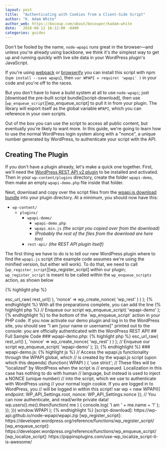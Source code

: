 ```yaml
---
layout: post
title:  "Authenticating with Cookies from a Client-Side Script"
author: "K. Adam White"
author_web: https://bocoup.com/about/bocouper/kadam-white
date:   2016-08-12 16:12:00 -0400
categories: guides
---
```


Don't be fooled by the name, `node-wpapi` runs great in the browser&mdash;and unless you're already using backbone, we think it's _the_ simplest way to get up and running quickly with live site data in your WordPress plugin's JavaScript.

If you're using [webpack](https://webpack.github.io) or [browserify](http://browserify.org/) you can install this script with npm (`npm install --save wpapi`), then `var WPAPI = require( 'wpapi' )` in your code and you're off to the races.

But you don't have to have a build system at all to use `node-wpapi`; just [download the pre-built script bundle][script-download], then use [`wp_enqueue_script`][wp_enqueue_script] to pull it in from your plugin. The library will export itself as the global variable `WPAPI`, which you can reference in your own scripts.

Out of the box you can use the script to access all public content, but eventually you're likely to want more. In this guide, we're going to learn how to use the normal WordPress login system along with a "nonce", a unique number generated by WordPress, to authenticate your script with the API.

## Creating The Plugin

If you don't have a plugin already, let's make a quick one together. First, we'll need the [WordPress REST API v2 plugin](https://wordpress.org/plugins/rest-api/) to be installed and activated. Then in your `wp-content/plugins` directory, create the folder `wpapi-demo`, then make an empty `wpapi-demo.php` file inside that folder.

Next, download and copy over the script files from the [wpapi.js download bundle](https://wp-api.github.io/node-wpapi/wpapi.zip) into your plugin directory. At a minimum, you should now have this:

- `wp-content/`
    + `plugins/`
        * `wpapi-demo/`
            - `wpapi-demo.php`
            - `wpapi.min.js` _(the script you copied over from the download)_
            - _(Probably the rest of the files from the download are here too)_
        * `rest-api/` _(the REST API plugin itself)_

The first thing we have to do is to tell our new WordPress plugin where to find the `wpapi.js` script (the example code assumes we're using the minified version, but either will work). To do that, we need to call [`wp_register_script`][wp_register_script] within our plugin; `wp_register_script` is meant to be called within the `wp_enqueue_scripts` action, as shown below

{% highlight php %}
<?php
/**
 * Plugin Name: wpapi.js demo
 * Description: Demo of authenticating with wpapi.js in a plugin
 */

add_action( 'wp_enqueue_scripts', function() {
    // Tell WordPress where to find the web-ready wpapi script,
    // and identify it as "wpapi"
    wp_register_script(
        'wpapi',
        // This expects the script file to be next to this PHP file
        plugin_dir_url( __FILE__ ) . 'wpapi.min.js
    );

    // ...more code will go here
});
{% endhighlight %}

The library on its own doesn't do much for us unless we write a script that uses it, so let's add a `wpapi-demo.js` script to our plugin folder as well. (You can leave it empty for now.) We'll tell our WordPress plugin where to find that one, too, by adding this code:

{% highlight php %}
    // Register our own first-party script, which will use wpapi as a dependency
    wp_register_script(
        'wpapi-demo',
        // This expects the file wpapi-demo.js to be in this same plugin directory
        plugin_dir_url( __FILE__ ) . 'wpapi-demo.js',
        array( 'wpapi' )
    );
{% endhighlight %}

The final piece of the puzzle is to use [wp_localize_script][wp_localize_script] to inject a _nonce_ into our code; this unique number will let our script authenticate itself with WordPress whenever you are logged in to your site as normal.

In our JavaScript, let's prepare to create the site client object for our WordPress API; we'll use the variable `WP_API_Settings` to stand in for the values that WordPress will inject.

In that empty `wpapi-demo.js` script, add this code:

{% highlight js %}
// Access the wpapi.js functionality through the WPAPI global, which
// is created by the wpapi.js script (upon which this depends)
(function( WPAPI ) {
  'use strict';

  // These files will be "localized" by WordPress when the script is
  // enqueued. Localization in this case has nothing to do with human
  // language, but instead is used to inject a NONCE (unique number)
  // into the script, which we use to authenticate with WordPress using
  // your normal login cookie. If you are logged in to WordPress, you
  // will be logged in within this script!
  var wp = new WPAPI({
    endpoint: WP_API_Settings.root,
    nonce: WP_API_Settings.nonce
  });

  // You can now authenticate, and read/write private data!
  wp.users().me().then(function( me ) {
    console.log( 'I am ' + me.name + '!' );
  });
})( window.WPAPI );

{% endhighlight %}

And in our PHP plugin file, we'll instruct WordPress how to populate that `WP_API_Settings` object:

{% highlight php %}
    // Localize our script to inject a NONCE that can be used to authenticate
    wp_localize_script(
        'wpapi-demo',
        'WP_API_Settings',
        array(
            'root' => esc_url_raw( rest_url() ),
            'nonce' => wp_create_nonce( 'wp_rest' )
        )
    );
{% endhighlight %}

With all the preparations complete, you can add the line

{% highlight php %}
    // Enqueue our script
    wp_enqueue_script( 'wpapi-demo' );
{% endhighlight %}

to the bottom of the `wp_enqueue_script` action in your PHP code.

If you now activate our demo plugin and log in to the WordPress site, you should see "I am [your name or username]" printed out to the console: you are officially authenticated with the WordPress REST API!

## Full Sample Code

### wpapi-demo.php:
{% highlight php %}
<?php
/**
 * Plugin Name: wpapi.js demo
 * Description: Demo of authenticating with wpapi.js in a plugin
 */

add_action( 'wp_enqueue_scripts', function() {
    // Tell WordPress where to find the web-ready wpapi script
    wp_register_script(
        'wpapi',
        // wpapi.min.js should be in the same directory as this PHP file
        plugin_dir_url( __FILE__ ) . 'wpapi.min.js',
        array(),
        false,
        true // enqueue in footer
    );

    // Register our own first-party script, which depends on "wpapi"
    wp_register_script(
        'wpapi-demo',
        // wpapi-demo.js should be in the same directory as this PHP file
        plugin_dir_url( __FILE__ ) . 'wpapi-demo.js',
        array( 'wpapi' ),
        false,
        true // enqueue in footer
    );

    // Localize our script to inject a NONCE that can be used to auth
    wp_localize_script(
        'wpapi-demo',
        'WP_API_Settings',
        array(
            'root' => esc_url_raw( rest_url() ),
            'nonce' => wp_create_nonce( 'wp_rest' )
        )
    );

    // Enqueue our script
    wp_enqueue_script( 'wpapi-demo' );
});

{% endhighlight %}

### wpapi-demo.js:

{% highlight js %}
// Access the wpapi.js functionality through the WPAPI global, which
// is created by the wpapi.js script (upon which this depends)
(function( WPAPI ) {
  'use strict';

  // These files will be "localized" by WordPress when the script is
  // enqueued. Localization in this case has nothing to do with human
  // language, but instead is used to inject a NONCE (unique number)
  // into the script, which we use to authenticate with WordPress using
  // your normal login cookie. If you are logged in to WordPress, you
  // will be logged in within this script!
  var wp = new WPAPI({
    endpoint: WP_API_Settings.root,
    nonce: WP_API_Settings.nonce
  });

  // You can now authenticate, and read/write private data!
  wp.users().me().then(function( me ) {
    console.log( 'I am ' + me.name + '!' );
  });
})( window.WPAPI );
{% endhighlight %}

[script-download]: https://wp-api.github.io/node-wpapi/wpapi.zip
[wp_register_script]: https://developer.wordpress.org/reference/functions/wp_register_script/
[wp_enqueue_script]: https://developer.wordpress.org/reference/functions/wp_enqueue_script/
[wp_localize_script]: https://pippinsplugins.com/use-wp_localize_script-it-is-awesome/
